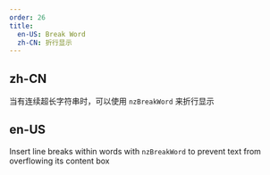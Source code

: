 ```yaml
---
order: 26
title:
  en-US: Break Word
  zh-CN: 折行显示
---
```


## zh-CN

当有连续超长字符串时，可以使用 `nzBreakWord` 来折行显示

## en-US

Insert line breaks within words with `nzBreakWord` to prevent text from overflowing its content box


